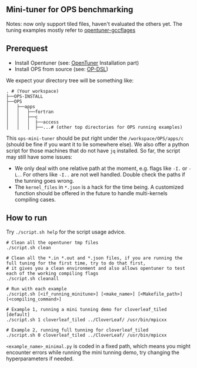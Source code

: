 ## Mini-tuner for OPS benchmarking

Notes: now only support tiled files, haven't evaluated the others yet.
The tuning examples mostly refer to [opentuner-gccflages](https://github.com/jansel/opentuner/tree/567c48bc3cc66a178fc5462ecc58dd48670bbbf9/examples/gccflags)

## Prerequest

- Install Opentuner (see: [OpenTuner](https://github.com/jansel/opentuner/tree/567c48bc3cc66a178fc5462ecc58dd48670bbbf9) Installation part)
- Install OPS from source (see: [OP-DSL](https://github.com/OP-DSL/OPS))

We expect your directory tree will be something like:

```shell
. # (Your workspace)
├──OPS-INSTALL
├──OPS 
│   ├──apps 
│   │   ├──fortran
│   │   ├──c 
│   │   │  ├──access 
│   │   │  ├──...# (other top directories for OPS running examples)
```

This `ops-mini-tuner` should be put right under the `/workspace/OPS/apps/c` (should be fine if you want it to lie somewhere else). We also offer a python script for those machines that do not have `jq` installed. So far, the script may still have some issues:

- We only deal with one relative path at the moment, e.g. flags like `-I.` or `-L.`. For others like `-I..` are not well handled. Double check the paths if the tunning goes wrong.
- The `kernel_files` in `*.json` is a hack for the time being. A customized function should be offered in the future to handle multi-kernels compiling cases. 

## How to run

Try `./script.sh help` for the script usage advice.

```shell
# Clean all the opentuner tmp files
./script.sh clean 

# Clean all the *.in *.out and *.json files, if you are running the full tuning for the first time, try to do that first, 
# it gives you a clean environment and also allows opentuner to test each of the working compiling flags
./script.sh cleanall

# Run with each example
./script.sh [<if_running_minitune>] [<make_name>] [<Makefile_path>] [<compiling_command>]

# Example 1, running a mini tunning demo for cloverleaf_tiled [default]
./script.sh 1 cloverleaf_tiled ../CloverLeaf/ /usr/bin/mpicxx

# Example 2, running full tunning for cloverleaf_tiled 
./script.sh 0 cloverleaf_tiled ../CloverLeaf/ /usr/bin/mpicxx
```


`<example_name>_minimal.py` is coded in a fixed path, which means you might encounter errors while running the mini tunning demo, try changing the hyperparameters if needed.
